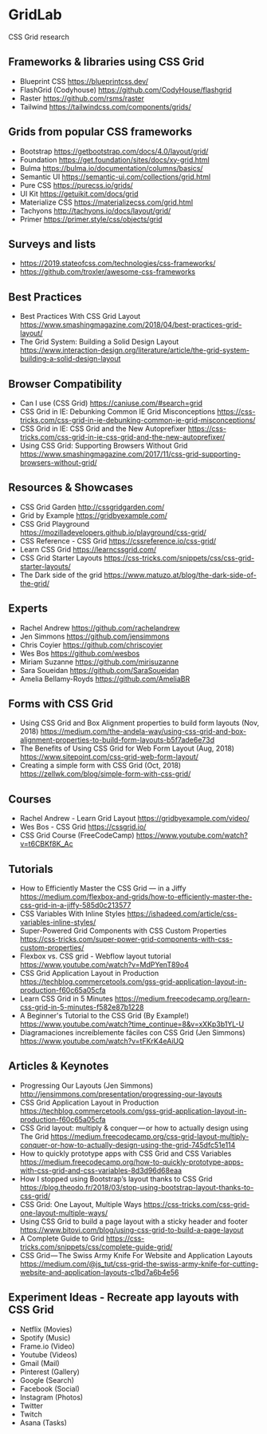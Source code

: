 # GridLab

CSS Grid research

## Frameworks & libraries using CSS Grid

* Blueprint CSS https://blueprintcss.dev/
* FlashGrid (Codyhouse) https://github.com/CodyHouse/flashgrid 
* Raster https://github.com/rsms/raster
* Tailwind https://tailwindcss.com/components/grids/

## Grids from popular CSS frameworks

* Bootstrap https://getbootstrap.com/docs/4.0/layout/grid/
* Foundation https://get.foundation/sites/docs/xy-grid.html
* Bulma https://bulma.io/documentation/columns/basics/
* Semantic UI https://semantic-ui.com/collections/grid.html
* Pure CSS https://purecss.io/grids/
* UI Kit https://getuikit.com/docs/grid
* Materialize CSS https://materializecss.com/grid.html
* Tachyons http://tachyons.io/docs/layout/grid/
* Primer https://primer.style/css/objects/grid

## Surveys and lists

* https://2019.stateofcss.com/technologies/css-frameworks/
* https://github.com/troxler/awesome-css-frameworks

## Best Practices

* Best Practices With CSS Grid Layout https://www.smashingmagazine.com/2018/04/best-practices-grid-layout/
* The Grid System: Building a Solid Design Layout https://www.interaction-design.org/literature/article/the-grid-system-building-a-solid-design-layout

## Browser Compatibility

* Can I use (CSS Grid) https://caniuse.com/#search=grid
* CSS Grid in IE: Debunking Common IE Grid Misconceptions https://css-tricks.com/css-grid-in-ie-debunking-common-ie-grid-misconceptions/
* CSS Grid in IE: CSS Grid and the New Autoprefixer https://css-tricks.com/css-grid-in-ie-css-grid-and-the-new-autoprefixer/
* Using CSS Grid: Supporting Browsers Without Grid https://www.smashingmagazine.com/2017/11/css-grid-supporting-browsers-without-grid/

## Resources & Showcases

* CSS Grid Garden http://cssgridgarden.com/
* Grid by Example https://gridbyexample.com/
* CSS Grid Playground https://mozilladevelopers.github.io/playground/css-grid/
* CSS Reference - CSS Grid https://cssreference.io/css-grid/
* Learn CSS Grid https://learncssgrid.com/
* CSS Grid Starter Layouts https://css-tricks.com/snippets/css/css-grid-starter-layouts/
* The Dark side of the grid https://www.matuzo.at/blog/the-dark-side-of-the-grid/

## Experts

* Rachel Andrew https://github.com/rachelandrew
* Jen Simmons https://github.com/jensimmons
* Chris Coyier https://github.com/chriscoyier
* Wes Bos https://github.com/wesbos
* Miriam Suzanne https://github.com/mirisuzanne
* Sara Soueidan https://github.com/SaraSoueidan
* Amelia Bellamy-Royds https://github.com/AmeliaBR

## Forms with CSS Grid

* Using CSS Grid and Box Alignment properties to build form layouts (Nov, 2018) https://medium.com/the-andela-way/using-css-grid-and-box-alignment-properties-to-build-form-layouts-b5f7ade6e73d
* The Benefits of Using CSS Grid for Web Form Layout (Aug, 2018) https://www.sitepoint.com/css-grid-web-form-layout/
* Creating a simple form with CSS Grid (Oct, 2018) https://zellwk.com/blog/simple-form-with-css-grid/

## Courses

* Rachel Andrew - Learn Grid Layout https://gridbyexample.com/video/
* Wes Bos - CSS Grid https://cssgrid.io/
* CSS Grid Course (FreeCodeCamp) https://www.youtube.com/watch?v=t6CBKf8K_Ac

## Tutorials

* How to Efficiently Master the CSS Grid — in a Jiffy https://medium.com/flexbox-and-grids/how-to-efficiently-master-the-css-grid-in-a-jiffy-585d0c213577
* CSS Variables With Inline Styles https://ishadeed.com/article/css-variables-inline-styles/
* Super-Powered Grid Components with CSS Custom Properties https://css-tricks.com/super-power-grid-components-with-css-custom-properties/
* Flexbox vs. CSS grid - Webflow layout tutorial https://www.youtube.com/watch?v=MdPYenT89o4
* CSS Grid Application Layout in Production https://techblog.commercetools.com/gss-grid-application-layout-in-production-f60c65a05cfa
* Learn CSS Grid in 5 Minutes https://medium.freecodecamp.org/learn-css-grid-in-5-minutes-f582e87b1228
* A Beginner's Tutorial to the CSS Grid (By Example!) https://www.youtube.com/watch?time_continue=8&v=xXKp3b1YL-U
* Diagramaciones increíblemente fáciles con CSS Grid (Jen Simmons) https://www.youtube.com/watch?v=tFKrK4eAiUQ

## Articles & Keynotes

* Progressing Our Layouts (Jen Simmons) http://jensimmons.com/presentation/progressing-our-layouts
* CSS Grid Application Layout in Production https://techblog.commercetools.com/gss-grid-application-layout-in-production-f60c65a05cfa
* CSS Grid layout: multiply & conquer — or how to actually design using The Grid https://medium.freecodecamp.org/css-grid-layout-multiply-conquer-or-how-to-actually-design-using-the-grid-745dfc51e114
* How to quickly prototype apps with CSS Grid and CSS Variables https://medium.freecodecamp.org/how-to-quickly-prototype-apps-with-css-grid-and-css-variables-8d3d96d68eaa
* How I stopped using Bootstrap’s layout thanks to CSS Grid https://blog.theodo.fr/2018/03/stop-using-bootstrap-layout-thanks-to-css-grid/
* CSS Grid: One Layout, Multiple Ways https://css-tricks.com/css-grid-one-layout-multiple-ways/
* Using CSS Grid to build a page layout with a sticky header and footer https://www.bitovi.com/blog/using-css-grid-to-build-a-page-layout
* A Complete Guide to Grid https://css-tricks.com/snippets/css/complete-guide-grid/
* CSS Grid — The Swiss Army Knife For Website and Application Layouts https://medium.com/@js_tut/css-grid-the-swiss-army-knife-for-cutting-website-and-application-layouts-c1bd7a6b4e56


## Experiment Ideas - Recreate app layouts with CSS Grid

* Netflix (Movies)
* Spotify (Music)
* Frame.io (Video)
* Youtube (Videos)
* Gmail (Mail)
* Pinterest (Gallery)
* Google (Search)
* Facebook (Social)
* Instagram (Photos)
* Twitter
* Twitch
* Asana (Tasks)

